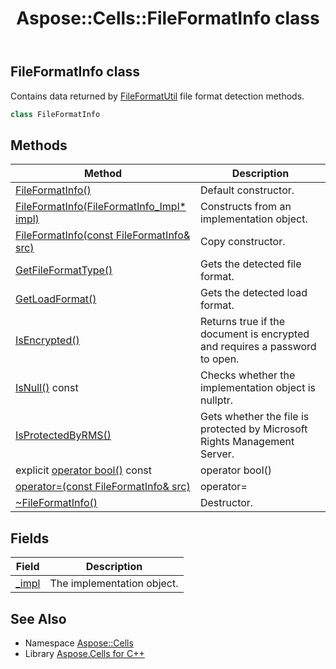﻿---
title: Aspose::Cells::FileFormatInfo class
linktitle: FileFormatInfo
second_title: Aspose.Cells for C++ API Reference
description: 'Aspose::Cells::FileFormatInfo class. Contains data returned by FileFormatUtil file format detection methods in C++.'
type: docs
weight: 6100
url: /cpp/aspose.cells/fileformatinfo/
---
## FileFormatInfo class


Contains data returned by [FileFormatUtil](../fileformatutil/) file format detection methods.

```cpp
class FileFormatInfo
```

## Methods

| Method | Description |
| --- | --- |
| [FileFormatInfo()](./fileformatinfo/) | Default constructor. |
| [FileFormatInfo(FileFormatInfo_Impl* impl)](./fileformatinfo/) | Constructs from an implementation object. |
| [FileFormatInfo(const FileFormatInfo\& src)](./fileformatinfo/) | Copy constructor. |
| [GetFileFormatType()](./getfileformattype/) | Gets the detected file format. |
| [GetLoadFormat()](./getloadformat/) | Gets the detected load format. |
| [IsEncrypted()](./isencrypted/) | Returns true if the document is encrypted and requires a password to open. |
| [IsNull()](./isnull/) const | Checks whether the implementation object is nullptr. |
| [IsProtectedByRMS()](./isprotectedbyrms/) | Gets whether the file is protected by Microsoft Rights Management Server. |
| explicit [operator bool()](./operator_bool/) const | operator bool() |
| [operator=(const FileFormatInfo\& src)](./operator_asm/) | operator= |
| [~FileFormatInfo()](./~fileformatinfo/) | Destructor. |
## Fields

| Field | Description |
| --- | --- |
| [_impl](./_impl/) | The implementation object. |
## See Also

* Namespace [Aspose::Cells](../)
* Library [Aspose.Cells for C++](../../)
